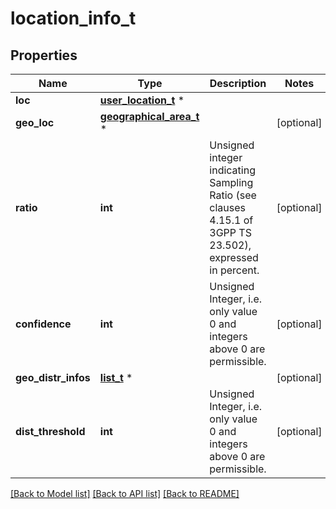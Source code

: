 # location_info_t

## Properties
Name | Type | Description | Notes
------------ | ------------- | ------------- | -------------
**loc** | [**user_location_t**](user_location.md) \* |  | 
**geo_loc** | [**geographical_area_t**](geographical_area.md) \* |  | [optional] 
**ratio** | **int** | Unsigned integer indicating Sampling Ratio (see clauses 4.15.1 of 3GPP TS 23.502), expressed in percent.   | [optional] 
**confidence** | **int** | Unsigned Integer, i.e. only value 0 and integers above 0 are permissible. | [optional] 
**geo_distr_infos** | [**list_t**](geo_distribution_info.md) \* |  | [optional] 
**dist_threshold** | **int** | Unsigned Integer, i.e. only value 0 and integers above 0 are permissible. | [optional] 

[[Back to Model list]](../README.md#documentation-for-models) [[Back to API list]](../README.md#documentation-for-api-endpoints) [[Back to README]](../README.md)


